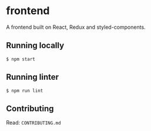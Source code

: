 # frontend

A frontend built on React, Redux and styled-components.

## Running locally

```
$ npm start
```

## Running linter

```
$ npm run lint
```

## Contributing

Read: `CONTRIBUTING.md`